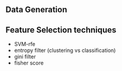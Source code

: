 ## Data Generation

## Feature Selection techniques
* SVM-rfe
* entropy filter (clustering vs classification)
* gini filter
* fisher score
